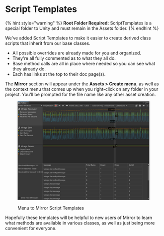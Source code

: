 # Script Templates

{% hint style="warning" %}
**Root Folder Required:** ScriptTemplates is a special folder to Unity and must remain in the Assets folder.
{% endhint %}

We've added Script Templates to make it easier to create derived class scripts that inherit from our base classes.

* All possible overrides are already made for you and organized.
* They're all fully commented as to what they all do.
* Base method calls are all in place where needed so you can see what they already do.
* Each has links at the top to their doc page(s).

The **Mirror** section will appear under the **Assets > Create menu**, as well as the context menu that comes up when you right-click on any folder in your project. You'll be prompted for the file name like any other asset creation.

<div align="left">

<figure><img src="../../.gitbook/assets/image (1) (1).png" alt=""><figcaption><p>Menu to Mirror Script Templates</p></figcaption></figure>

</div>

Hopefully these templates will be helpful to new users of Mirror to learn what methods are available in various classes, as well as just being more convenient for everyone.

